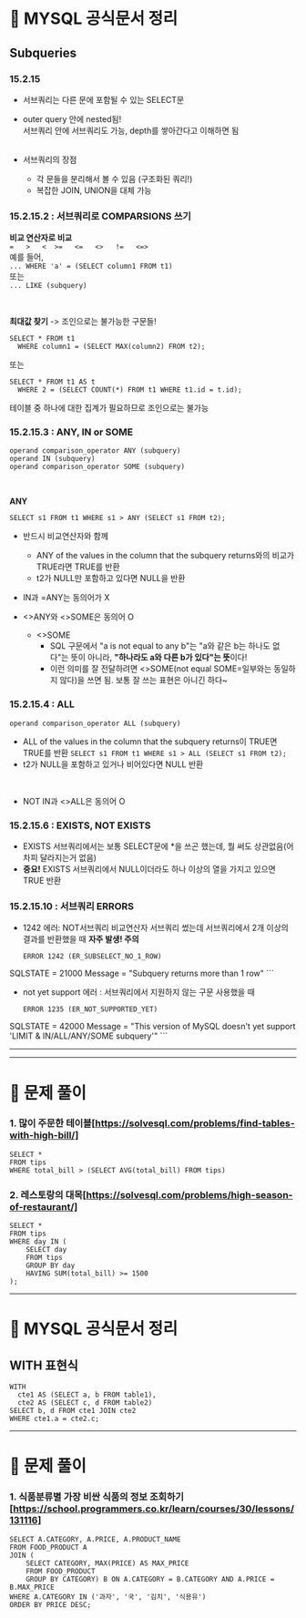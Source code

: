 # 📖 MYSQL 공식문서 정리
## Subqueries
### 15.2.15
- 서브쿼리는 다른 문에 포함될 수 있는 SELECT문 
- outer query 안에 nested됨! <br/>
  서브쿼리 안에 서브쿼리도 가능, depth를 쌓아간다고 이해하면 됨<br/>
  <br/>

- 서브쿼리의 장점
    - 각 문들을 분리해서 볼 수 있음 (구조화된 쿼리!)
    - 복잡한 JOIN, UNION을 대체 가능
    

### 15.2.15.2 : 서브쿼리로 COMPARSIONS 쓰기
**비교 연산자로 비교**<br/>
```=   >   <  >=   <=   <>   !=   <=>```<br/>
예를 들어,<br/>
```... WHERE 'a' = (SELECT column1 FROM t1)```<br/>
또는<br/>
```... LIKE (subquery)```

<br/>

**최대값 찾기** -> 조인으로는 불가능한 구문들!
```
SELECT * FROM t1
  WHERE column1 = (SELECT MAX(column2) FROM t2);
```
또는
```
SELECT * FROM t1 AS t
  WHERE 2 = (SELECT COUNT(*) FROM t1 WHERE t1.id = t.id);
```
테이블 중 하나에 대한 집계가 필요하므로 조인으로는 불가능


### 15.2.15.3 : ANY, IN or SOME
```
operand comparison_operator ANY (subquery)
operand IN (subquery)
operand comparison_operator SOME (subquery)
```
<br/>

**ANY**
```
SELECT s1 FROM t1 WHERE s1 > ANY (SELECT s1 FROM t2);
```
- 반드시 비교연산자와 함께
    - ANY of the values in the column that the subquery returns와의 비교가 TRUE라면 TRUE를 반환
    - t2가 NULL만 포함하고 있다면 NULL을 반환

- IN과 =ANY는 동의어가 X
- <>ANY와 <>SOME은 동의어 O
    - <>SOME
        - SQL 구문에서 "a is not equal to any b"는 "a와 같은 b는 하나도 없다"는 뜻이 아니라, **"하나라도 a와 다른 b가 있다"는 뜻**이다!
        - 이런 의미를 잘 전달하려면 <>SOME(not equal SOME=일부와는 동일하지 않다)을 쓰면 됨. 보통 잘 쓰는 표현은 아니긴 하다~



### 15.2.15.4 : ALL
```operand comparison_operator ALL (subquery)```
- ALL of the values in the column that the subquery returns이 TRUE면 TRUE를 반환
```SELECT s1 FROM t1 WHERE s1 > ALL (SELECT s1 FROM t2);```
- t2가 NULL을 포함하고 있거나 비어있다면 NULL 반환
<BR/>

- NOT IN과 <>ALL은 동의어 O



### 15.2.15.6 : EXISTS, NOT EXISTS
- EXISTS 서브쿼리에서는 보통 SELECT문에 *을 쓰곤 했는데, 뭘 써도 상관없음(어차피 달라지는거 없음)
- **중요!** EXISTS 서브쿼리에서 NULL이더라도 하나 이상의 열을 가지고 있으면 TRUE 반환 



### 15.2.15.10 : 서브쿼리 ERRORS
- 1242 에러: NOT서브쿼리 비교연산자 서브쿼리 썼는데 서브쿼리에서 2개 이상의 결과를 반환했을 때 **자주 발생! 주의**
    ```
    ERROR 1242 (ER_SUBSELECT_NO_1_ROW)
SQLSTATE = 21000
Message = "Subquery returns more than 1 row"
    ```


- not yet support 에러 : 서브쿼리에서 지원하지 않는 구문 사용했을 때
    ```
    ERROR 1235 (ER_NOT_SUPPORTED_YET)
SQLSTATE = 42000
Message = "This version of MySQL doesn't yet support
'LIMIT & IN/ALL/ANY/SOME subquery'"
    ```


----------
----------
# 📝 문제 풀이
### 1. 많이 주문한 테이블[https://solvesql.com/problems/find-tables-with-high-bill/]
```
SELECT *
FROM tips
WHERE total_bill > (SELECT AVG(total_bill) FROM tips)
```

### 2. 레스토랑의 대목[https://solvesql.com/problems/high-season-of-restaurant/]
```
SELECT *
FROM tips
WHERE day IN (
    SELECT day
    FROM tips
    GROUP BY day
    HAVING SUM(total_bill) >= 1500
);
```


----------
# 📖 MYSQL 공식문서 정리
## WITH 표현식
```
WITH
  cte1 AS (SELECT a, b FROM table1),
  cte2 AS (SELECT c, d FROM table2)
SELECT b, d FROM cte1 JOIN cte2
WHERE cte1.a = cte2.c;
```

----------
# 📝 문제 풀이
### 1. 식품분류별 가장 비싼 식품의 정보 조회하기[https://school.programmers.co.kr/learn/courses/30/lessons/131116]
```
SELECT A.CATEGORY, A.PRICE, A.PRODUCT_NAME
FROM FOOD_PRODUCT A
JOIN (
    SELECT CATEGORY, MAX(PRICE) AS MAX_PRICE
    FROM FOOD_PRODUCT 
    GROUP BY CATEGORY) B ON A.CATEGORY = B.CATEGORY AND A.PRICE = B.MAX_PRICE
WHERE A.CATEGORY IN ('과자', '국', '김치', '식용유')
ORDER BY PRICE DESC;
```

